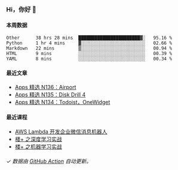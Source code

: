 ### Hi，你好 👋

#### 本周数据

<!--START_SECTION:waka-->
```text
Other      38 hrs 28 mins  ███████████████████████▓░   95.16 % 
Python     1 hr 4 mins     ▓░░░░░░░░░░░░░░░░░░░░░░░░   02.66 % 
Markdown   22 mins         ▒░░░░░░░░░░░░░░░░░░░░░░░░   00.94 % 
HTML       9 mins          ░░░░░░░░░░░░░░░░░░░░░░░░░   00.39 % 
YAML       8 mins          ░░░░░░░░░░░░░░░░░░░░░░░░░   00.34 % 
```
<!--END_SECTION:waka-->

#### 最近文章

<!-- BLOG:START -->
- [Apps 精选 N136：Airport](http://huhuhang.com/post/product-hunt/product-hunt-n136)
- [Apps 精选 N135：Disk Drill 4](http://huhuhang.com/post/product-hunt/product-hunt-n135)
- [Apps 精选 N134：Todoist，OneWidget](http://huhuhang.com/post/product-hunt/product-hunt-n134)
<!-- BLOG:END -->

#### 最近课程

<!-- SYL:START -->
- [AWS Lambda 开发企业微信消息机器人](https://lanqiao.cn/courses/2868)
- [楼+ 之深度学习实战](https://lanqiao.cn/courses/2617)
- [楼+ 之机器学习实战](https://lanqiao.cn/courses/2616)
<!-- SYL:END -->

###### ✓ 数据由 [GitHub Action](https://github.com/huhuhang/huhuhang/actions) 自动更新。
